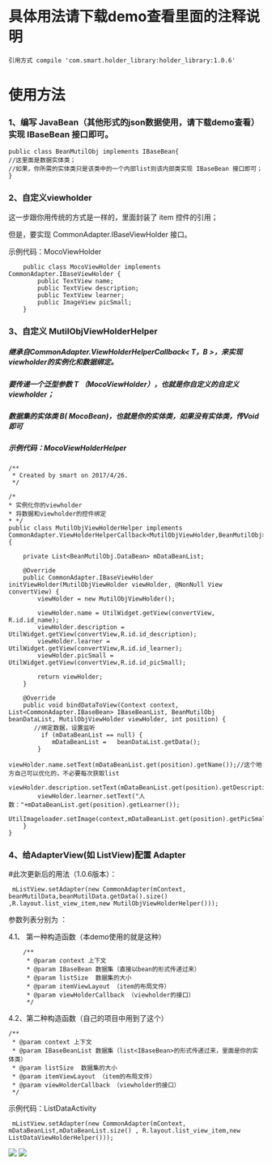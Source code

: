 # 具体用法请下载demo查看里面的注释说明
    引用方式 compile 'com.smart.holder_library:holder_library:1.0.6'


# 使用方法
### 1、编写 JavaBean（其他形式的json数据使用，请下载demo查看）实现 IBaseBean 接口即可。

	public class BeanMutilObj implements IBaseBean{
	//这里面是数据实体类；
	//如果，你所需的实体类只是该类中的一个内部list则该内部类实现 IBaseBean 接口即可；
    }

### 2、自定义viewholder

 这一步跟你用传统的方式是一样的，里面封装了 item 控件的引用；

   但是，要实现 CommonAdapter.IBaseViewHolder 接口。

   示例代码：MocoViewHolder

        public class MocoViewHolder implements CommonAdapter.IBaseViewHolder {
            public TextView name;
            public TextView description;
            public TextView learner;
            public ImageView picSmall;
        }

### 3、自定义 MutilObjViewHolderHelper

#####  继承自CommonAdapter.ViewHolderHelperCallback< T，B >，来实现 viewholder的实例化和数据绑定。

#####   要传递一个泛型参数 T （MocoViewHolder），也就是你自定义的自定义viewholder；

#####   数据集的实体类 B( MocoBean)，也就是你的实体类，如果没有实体类，传Void即可

#####   示例代码：MocoViewHolderHelper

	/**
	 * Created by smart on 2017/4/26.
	 */

	/*
	* 实例化你的viewholder
	* 将数据和viewholder的控件绑定
	* */
	public class MutilObjViewHolderHelper implements CommonAdapter.ViewHolderHelperCallback<MutilObjViewHolder,BeanMutilObj> {

	    private List<BeanMutilObj.DataBean> mDataBeanList;

	    @Override
	    public CommonAdapter.IBaseViewHolder initViewHolder(MutilObjViewHolder viewHolder, @NonNull View convertView) {
	        viewHolder = new MutilObjViewHolder();

	        viewHolder.name = UtilWidget.getView(convertView, R.id.id_name);
	        viewHolder.description = UtilWidget.getView(convertView,R.id.id_description);
	        viewHolder.learner = UtilWidget.getView(convertView,R.id.id_learner);
	        viewHolder.picSmall = UtilWidget.getView(convertView,R.id.id_picSmall);

	        return viewHolder;
	    }

	    @Override
	    public void bindDataToView(Context context, List<CommonAdapter.IBaseBean> IBaseBeanList, BeanMutilObj beanDataList, MutilObjViewHolder viewHolder, int position) {
	       //绑定数据，设置监听
	         if (mDataBeanList == null) {
	            mDataBeanList =   beanDataList.getData();
	        }
	        viewHolder.name.setText(mDataBeanList.get(position).getName());//这个地方自己可以优化的，不必要每次获取list
	        viewHolder.description.setText(mDataBeanList.get(position).getDescription());
	        viewHolder.learner.setText("人数："+mDataBeanList.get(position).getLearner());
	        UtilImageloader.setImage(context,mDataBeanList.get(position).getPicSmall(),viewHolder.picSmall);
	    }
	}



### 4、给AdapterView(如 ListView)配置 Adapter

#此次更新后的用法（1.0.6版本）：

 	 mListView.setAdapter(new CommonAdapter(mContext, beanMutilData,beanMutilData.getData().size() ,R.layout.list_view_item,new MutilObjViewHolderHelper()));

参数列表分别为 ：

4.1、 第一种构造函数（本demo使用的就是这种）

        /**
         * @param context 上下文
         * @param IBaseBean 数据集（直接以bean的形式传递过来）
         * @param listSize  数据集的大小
         * @param itemViewLayout （item的布局文件）
         * @param viewHolderCallback （viewholder的接口）
         */

4.2、第二种构造函数（自己的项目中用到了这个）

    /**
     * @param context 上下文
     * @param IBaseBeanList 数据集（list<IBaseBean>的形式传递过来，里面是你的实体类）
     * @param listSize  数据集的大小
     * @param itemViewLayout （item的布局文件）
     * @param viewHolderCallback （viewholder的接口）
     */



示例代码：ListDataActivity

     mListView.setAdapter(new CommonAdapter(mContext, mDataBeanList,mDataBeanList.size() , R.layout.list_view_item,new ListDataViewHolderHelper()));

![](https://github.com/xubinbin1024/CommonAdapter/blob/master/img/list.png)
![](https://github.com/xubinbin1024/CommonAdapter/blob/master/img/grid.png)
